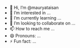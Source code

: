 - 👋 Hi, I’m @mauryataisan
- 👀 I’m interested in ...
- 🌱 I’m currently learning ...
- 💞️ I’m looking to collaborate on ...
- 📫 How to reach me ...
- 😄 Pronouns: ...
- ⚡ Fun fact: ...

<!---
mauryataisan/mauryataisan is a ✨ special ✨ repository because its `README.md` (this file) appears on your GitHub profile.
You can click the Preview link to take a look at your changes.
--->
